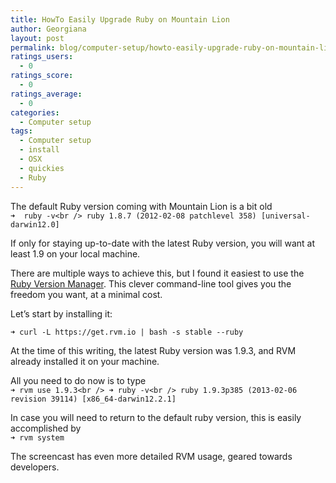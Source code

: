 ```yaml
---
title: HowTo Easily Upgrade Ruby on Mountain Lion
author: Georgiana
layout: post
permalink: blog/computer-setup/howto-easily-upgrade-ruby-on-mountain-lion/
ratings_users:
  - 0
ratings_score:
  - 0
ratings_average:
  - 0
categories:
  - Computer setup
tags:
  - Computer setup
  - install
  - OSX
  - quickies
  - Ruby
---
```

The default Ruby version coming with Mountain Lion is a bit old  
`➜  ruby -v<br />
ruby 1.8.7 (2012-02-08 patchlevel 358) [universal-darwin12.0]`

If only for staying up-to-date with the latest Ruby version, you will want at least 1.9 on your local machine.

There are multiple ways to achieve this, but I found it easiest to use the [Ruby Version Manager][1]. This clever command-line tool gives you the freedom you want, at a minimal cost.

Let&#8217;s start by installing it:

`➜ curl -L https://get.rvm.io | bash -s stable --ruby`

At the time of this writing, the latest Ruby version was 1.9.3, and RVM already installed it on your machine.

All you need to do now is to type  
`➜ rvm use 1.9.3<br />
➜ ruby -v<br />
ruby 1.9.3p385 (2013-02-06 revision 39114) [x86_64-darwin12.2.1]`

In case you will need to return to the default ruby version, this is easily accomplished by  
`➜ rvm system`

The screencast has even more detailed RVM usage, geared towards developers.

 [1]: https://rvm.io/ "Ruby Version Manager homepage"
